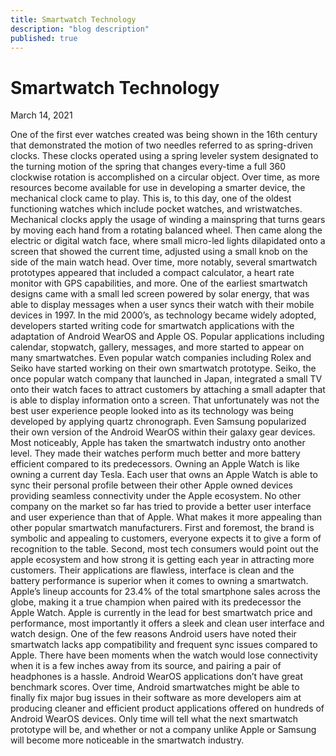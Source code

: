 ```yaml
---
title: Smartwatch Technology
description: "blog description"
published: true
---
```


# Smartwatch Technology

March 14, 2021

One of the first ever watches created was being shown in the 16th century that demonstrated the motion of two needles referred to as spring-driven clocks. These clocks operated using a spring leveler system designated to the turning motion of the spring that changes every-time a full 360 clockwise rotation is accomplished on a circular object. Over time, as more resources become available for use in developing a smarter device, the mechanical clock came to play. This is, to this day, one of the oldest functioning watches which include pocket watches, and wristwatches. Mechanical clocks apply the usage of winding a mainspring that turns gears by moving each hand from a rotating balanced wheel. Then came along the electric or digital watch face, where small micro-led lights dilapidated onto a screen that showed the current time, adjusted using a small knob on the side of the main watch head. Over time, more notably, several smartwatch prototypes appeared that included a compact calculator, a heart rate monitor with GPS capabilities, and more. One of the earliest smartwatch designs came with a small led screen powered by solar energy, that was able to display messages when a user syncs their watch with their mobile devices in 1997. In the mid 2000’s, as technology became widely adopted, developers started writing code for smartwatch applications with the adaptation of Android WearOS and Apple OS. Popular applications including calendar, stopwatch, gallery, messages, and more started to appear on many smartwatches. Even popular watch companies including Rolex and Seiko have started working on their own smartwatch prototype. Seiko, the once popular watch company that launched in Japan, integrated a small TV onto their watch faces to attract customers by attaching a small adapter that is able to display information onto a screen. That unfortunately was not the best user experience people looked into as its technology was being developed by applying quartz chronograph. Even Samsung popularized their own version of the Android WearOS within their galaxy gear devices. Most noticeably, Apple has taken the smartwatch industry onto another level. They made their watches perform much better and more battery efficient compared to its predecessors. Owning an Apple Watch is like owning a current day Tesla. Each user that owns an Apple Watch is able to sync their personal profile between their other Apple owned devices providing seamless connectivity under the Apple ecosystem. No other company on the market so far has tried to provide a better user interface and user experience than that of Apple. What makes it more appealing than other popular smartwatch manufacturers. First and foremost, the brand is symbolic and appealing to customers, everyone expects it to give a form of recognition to the table. Second, most tech consumers would point out the apple ecosystem and how strong it is getting each year in attracting more customers. Their applications are flawless, interface is clean and the battery performance is superior when it comes to owning a smartwatch. Apple’s lineup accounts for 23.4% of the total smartphone sales across the globe, making it a true champion when paired with its predecessor the Apple Watch. Apple is currently in the lead for best smartwatch price and performance, most importantly it offers a sleek and clean user interface and watch design. One of the few reasons Android users have noted their smartwatch lacks app compatibility and frequent sync issues compared to Apple. There have been moments when the watch would lose connectivity when it is a few inches away from its source, and pairing a pair of headphones is a hassle. Android WearOS applications don’t have great benchmark scores. Over time, Android smartwatches might be able to finally fix major bug issues in their software as more developers aim at producing cleaner and efficient product applications offered on hundreds of Android WearOS devices. Only time will tell what the next smartwatch prototype will be, and whether or not a company unlike Apple or Samsung will become more noticeable in the smartwatch industry.
